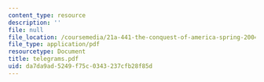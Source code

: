```yaml
---
content_type: resource
description: ''
file: null
file_location: /coursemedia/21a-441-the-conquest-of-america-spring-2004/da7da9ad5249f75c0343237cfb28f85d_telegrams.pdf
file_type: application/pdf
resourcetype: Document
title: telegrams.pdf
uid: da7da9ad-5249-f75c-0343-237cfb28f85d
---
```

